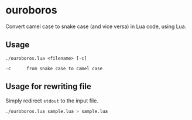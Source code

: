 # ouroboros

Convert camel case to snake case (and vice versa) in Lua code, using Lua.

## Usage

```
./ouroboros.lua <filename> [-c]

-c      from snake case to camel case
```

## Usage for rewriting file

Simply redirect `stdout` to the input file.

```bash
./ouroboros.lua sample.lua > sample.lua
```
